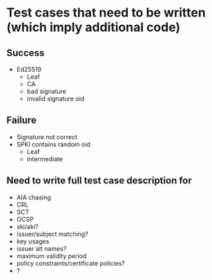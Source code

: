 # Test cases that need to be written (which imply additional code)

## Success

- Ed25519
    - Leaf
    - CA
    - bad signature
    - invalid signature oid

## Failure

- Signature not correct
- SPKI contains random oid
    - Leaf
    - intermediate

## Need to write full test case description for

- AIA chasing
- CRL
- SCT
- OCSP
- ski/aki?
- issuer/subject matching?
- key usages
- issuer alt names?
- maximum validity period
- policy constraints/certificate policies?
- ?
